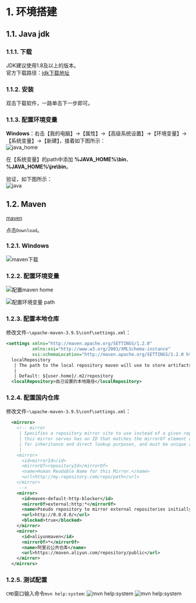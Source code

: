 # 1. 环境搭建
## 1.1. Java jdk
### 1.1.1. 下载
JDK建议使用1.8及以上的版本。     
官方下载路径：[jdk下载地址](https://www.oracle.com/technetwork/java/javase/downloads/jdk8-downloads-2133151.html)

### 1.1.2. 安装
双击下载软件，一路单击下一步即可。

### 1.1.3. 配置环境变量
**Windows**：右击【我的电脑】→【属性】→【高级系统设置】→【环境变量】→【系统变量】→【新建】，接着如下图所示：    
![java_home](https://farm8.staticflickr.com/7873/40480682053_903c92b01b_b.jpg)

在【系统变量】的path中添加 **%JAVA_HOME%\bin**、 **%JAVA_HOME%\jre\bin**。

验证，如下图所示：    
![java](https://farm8.staticflickr.com/7860/40480681993_9a639b1dc2_b.jpg)

## 1.2. Maven
[maven](https://maven.apache.org/)

点击`Download`。

### 1.2.1. Windows
![maven下载](https://live.staticflickr.com/65535/53359653556_480145d005_o.png)

### 1.2.2. 配置环境变量
![配置maven home](https://live.staticflickr.com/65535/53359976999_9ba6174e2c_z.jpg)

![配置环境变量 path](https://live.staticflickr.com/65535/53358771912_d20b10933e.jpg)

### 1.2.3. 配置本地仓库
修改文件`~\apache-maven-3.9.5\conf\settings.xml`：
```xml
<settings xmlns="http://maven.apache.org/SETTINGS/1.2.0"
          xmlns:xsi="http://www.w3.org/2001/XMLSchema-instance"
          xsi:schemaLocation="http://maven.apache.org/SETTINGS/1.2.0 https://maven.apache.org/xsd/settings-1.2.0.xsd">
  localRepository
   | The path to the local repository maven will use to store artifacts.
   |
   | Default: ${user.home}/.m2/repository
  <localRepository>自己设置的本地路径</localRepository>
```

### 1.2.4. 配置国内仓库
修改文件`~\apache-maven-3.9.5\conf\settings.xml`：
```xml
  <mirrors>
    <!-- mirror
     | Specifies a repository mirror site to use instead of a given repository. The repository that
     | this mirror serves has an ID that matches the mirrorOf element of this mirror. IDs are used
     | for inheritance and direct lookup purposes, and must be unique across the set of mirrors.
     |
    <mirror>
      <id>mirrorId</id>
      <mirrorOf>repositoryId</mirrorOf>
      <name>Human Readable Name for this Mirror.</name>
      <url>http://my.repository.com/repo/path</url>
    </mirror>
     -->
    <mirror>
      <id>maven-default-http-blocker</id>
      <mirrorOf>external:http:*</mirrorOf>
      <name>Pseudo repository to mirror external repositories initially using HTTP.</name>
      <url>http://0.0.0.0/</url>
      <blocked>true</blocked>
    </mirror>
    <mirror>
      <id>aliyunmaven</id>
      <mirrorOf>*</mirrorOf>
      <name>阿里云公共仓库</name>
      <url>https://maven.aliyun.com/repository/public</url>
    </mirror>
  </mirrors>
```

### 1.2.5. 测试配置
`CMD`窗口输入命令`mvn help:system`:
![mvn help:system](https://live.staticflickr.com/65535/53360098495_9b0bec6cfa_b.jpg)
![mvn help:system](https://live.staticflickr.com/65535/53358761607_705a3e3444_b.jpg)